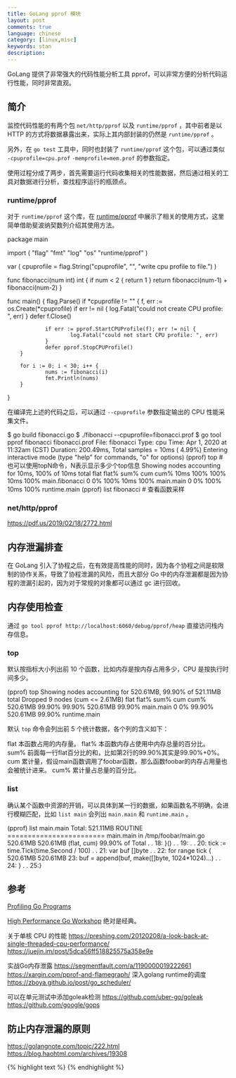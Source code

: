 ```yaml
---
title: GoLang pprof 模块
layout: post
comments: true
language: chinese
category: [linux,misc]
keywords: stan
description:
---
```


GoLang 提供了非常强大的代码性能分析工具 pprof，可以非常方便的分析代码运行性能，同时非常直观。

<!-- more -->

## 简介

监控代码性能的有两个包 `net/http/pprof` 以及 `runtime/pprof` ，其中前者是以 HTTP 的方式将数据暴露出来，实际上其内部封装的仍然是 `runtime/pprof` 。

另外，在 `go test` 工具中，同时也封装了 `runtime/pprof` 这个包，可以通过类似 `-cpuprofile=cpu.prof` `-memprofile=mem.prof` 的参数指定。

使用过程分成了两步，首先需要运行代码收集相关的性能数据，然后通过相关的工具对数据进行分析，查找程序运行的瓶颈点。

### runtime/pprof

对于 `runtime/pprof` 这个库，在 [runtime/pprof](https://golang.org/pkg/runtime/pprof/) 中展示了相关的使用方式，这里简单借助斐波纳契数列介绍其使用方法。

package main

import (
        "flag"
        "fmt"
        "log"
        "os"
        "runtime/pprof"
)

var (
        cpuprofile = flag.String("cpuprofile", "", "write cpu profile to file.")
)

func fibonacci(num int) int {
        if num < 2 {
                return 1
        }
        return fibonacci(num-1) + fibonacci(num-2)
}

func main() {
        flag.Parse()
        if *cpuprofile != "" {
                f, err := os.Create(*cpuprofile)
                if err != nil {
                        log.Fatal("could not create CPU profile: ", err)
                }
                defer f.Close()

                if err := pprof.StartCPUProfile(f); err != nil {
                        log.Fatal("could not start CPU profile: ", err)
                }
                defer pprof.StopCPUProfile()
        }

        for i := 0; i < 30; i++ {
                nums := fibonacci(i)
                fmt.Println(nums)
        }
}

在编译完上述的代码之后，可以通过 `--cpuprofile` 参数指定输出的 CPU 性能采集文件。

$ go build fibonacci.go
$ ./fibonacci --cpuprofile=fibonacci.prof
$ go tool pprof fibonacci fibonacci.prof
File: fibonacci
Type: cpu
Time: Apr 1, 2020 at 11:32am (CST)
Duration: 200.49ms, Total samples = 10ms ( 4.99%)
Entering interactive mode (type "help" for commands, "o" for options)
(pprof) top  # 也可以使用topN命令，N表示显示多少个top信息
Showing nodes accounting for 10ms, 100% of 10ms total
      flat  flat%   sum%        cum   cum%
      10ms   100%   100%       10ms   100%  main.fibonacci
         0     0%   100%       10ms   100%  main.main
         0     0%   100%       10ms   100%  runtime.main
(pprof) list fibonacci # 查看函数采样

### net/http/pprof

https://pdf.us/2019/02/18/2772.html

## 内存泄漏排查

在 GoLang 引入了协程之后，在有效提高性能的同时，因为各个协程之间是软限制的协作关系，导致了协程泄漏的风险，而且大部分 Go 中的内存泄漏都是因为协程的泄漏引起的，因为对于常规的对象都可以通过 gc 进行回收。

## 内存使用检查

通过 `go tool pprof http://localhost:6060/debug/pprof/heap` 直接访问栈内存信息。

### top

默认按指标大小列出前 10 个函数，比如内存是按内存占用多少，CPU 是按执行时间多少。

(pprof) top
Showing nodes accounting for 520.61MB, 99.90% of 521.11MB total
Dropped 9 nodes (cum <= 2.61MB)
      flat  flat%   sum%        cum   cum%
  520.61MB 99.90% 99.90%   520.61MB 99.90%  main.main
         0     0% 99.90%   520.61MB 99.90%  runtime.main

默认 `top` 命令会列出前 5 个统计数据，各个列的含义如下：

flat   本函数占用的内存量。
flat%  本函数内存占使用中内存总量的百分比。
sum%   前面每一行flat百分比的和，比如第2行的99.90%其实是99.90%+0%。
cum    累计量，假设main函数调用了foobar函数，那么函数foobar的内存占用量也会被统计进来。
cum%   累计量占总量的百分比。

### list

确认某个函数中资源的开销，可以具体到某一行的数据，如果函数名不明确，会进行模糊匹配，比如 `list main` 会列出 `main.main` 和 `runtime.main` 。

(pprof) list main.main
Total: 521.11MB
ROUTINE ======================== main.main in /tmp/foobar/main.go
  520.61MB   520.61MB (flat, cum) 99.90% of Total
         .          .     18:   }()
         .          .     19:
         .          .     20:   tick := time.Tick(time.Second / 100)
         .          .     21:   var buf []byte
         .          .     22:   for range tick {
  520.61MB   520.61MB     23:           buf = append(buf, make([]byte, 1024*1024)...)
         .          .     24:   }
         .          .     25:}

## 参考

[Profiling Go Programs](https://blog.golang.org/pprof)

[High Performance Go Workshop](https://dave.cheney.net/high-performance-go-workshop/dotgo-paris.html) 绝对是经典。

关于单核 CPU 的性能
https://preshing.com/20120208/a-look-back-at-single-threaded-cpu-performance/
https://juejin.im/post/5dca56ff518825575a358e9e

实战Go内存泄露
https://segmentfault.com/a/1190000019222661
https://xargin.com/pprof-and-flamegraph/
深入golang runtime的调度
https://zboya.github.io/post/go_scheduler/

可以在单元测试中添加goleak检测
https://github.com/uber-go/goleak
https://github.com/google/gops

## 防止内存泄漏的原则
https://golangnote.com/topic/222.html
https://blog.haohtml.com/archives/19308

{% highlight text %}
{% endhighlight %}

